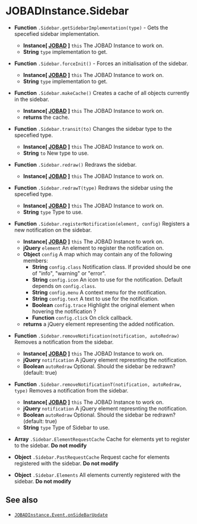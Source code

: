 # JOBADInstance.Sidebar

* **Function** `.Sidebar.getSidebarImplementation(type)` - Gets the specefied sidebar implementation. 
	* **Instance[ [JOBAD](../JOBADInstance/index.md) ]** `this` The JOBAD Instance to work on. 
	* **String** `type` implementation to get. 

* **Function** `.Sidebar.forceInit()` - Forces an initialisation of the sidebar. 
	* **Instance[ [JOBAD](../JOBADInstance/index.md) ]** `this` The JOBAD Instance to work on. 
	* **String** `type` implementation to get. 

* **Function** `.Sidebar.makeCache()` Creates a cache of all objects currently in the sidebar. 
	* **Instance[ [JOBAD](../JOBADInstance/index.md) ]** `this` The JOBAD Instance to work on. 
	* **returns** the cache. 

* **Function** `.Sidebar.transit(to)` Changes the sidebar type to the specefied type. 
	* **Instance[ [JOBAD](../JOBADInstance/index.md) ]** `this` The JOBAD Instance to work on. 
	* **String** `to` New type to use. 

* **Function** `.Sidebar.redraw()` Redraws the sidebar. 
	* **Instance[ [JOBAD](../JOBADInstance/index.md) ]** `this` The JOBAD Instance to work on. 

* **Function** `.Sidebar.redrawT(type)` Redraws the sidebar using the specefied type. 
	* **Instance[ [JOBAD](../JOBADInstance/index.md) ]** `this` The JOBAD Instance to work on. 
	* **String** `type` Type to use. 

* **Function** `.Sidebar.registerNotification(element, config)` Registers a new notification on the sidebar. 
	* **Instance[ [JOBAD](../JOBADInstance/index.md) ]** `this` The JOBAD Instance to work on. 
	* **jQuery** `element` An element to register the notification on. 
	* **Object** `config` A map which may contain any of the following members: 
		* **String** `config.class` Notification class. If provided should be one of "info", "warning" or "error". 
		* **String** `config.icon` An icon to use for the notification. Default depends on `config.class`. 
		* **String** `config.menu` A context menu for the notification. 
		* **String** `config.text` A text to use for the notification. 
		* **Boolean** `config.trace` Highlight the original element when hovering the notification ? 
		* **Function** `config.click` On click callback. 
	* **returns** a jQuery element representing the added notification. 

* **Function** `.Sidebar.removeNotification(notification, autoRedraw)` Removes a notification from the sidebar. 
	* **Instance[ [JOBAD](../JOBADInstance/index.md) ]** `this` The JOBAD Instance to work on. 
	* **jQuery** `notification` A jQuery element represnting the notification. 
	* **Boolean** `autoRedraw` Optional. Should the sidebar be redrawn? (default: true)

* **Function** `.Sidebar.removeNotificationT(notification, autoRedraw, type)` Removes a notification from the sidebar. 
	* **Instance[ [JOBAD](../JOBADInstance/index.md) ]** `this` The JOBAD Instance to work on. 
	* **jQuery** `notification` A jQuery element represnting the notification. 
	* **Boolean** `autoRedraw` Optional. Should the sidebar be redrawn? (default: true)
	* **String** `type` Type of Sidebar to use. 


* **Array** `.Sidebar.ElementRequestCache` Cache for elements yet to register to the sidebar. **Do not modify**
* **Object** `.Sidebar.PastRequestCache` Request cache for elements registered with the sidebar. **Do not modify** 
* **Object** `.Sidebar.Elements` All elements currently registered with the sidebar. **Do not modify**


## See also
* [`JOBADInstance.Event.onSideBarUpdate`](event/onSideBarUpdate.md)
